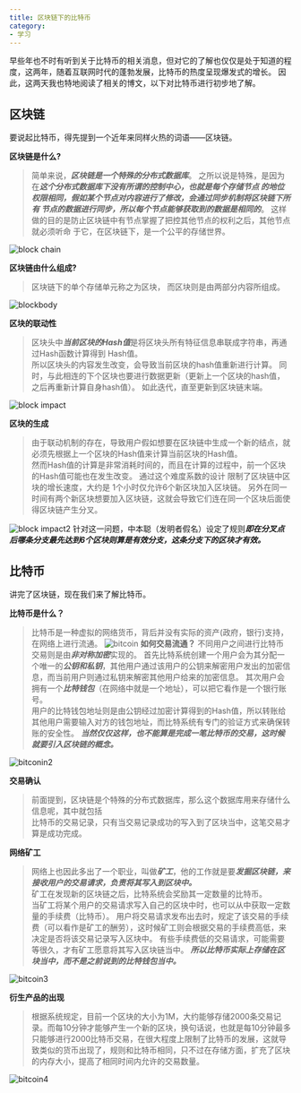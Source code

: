 ```yaml
---
title: 区块链下的比特币
category:
- 学习
---
```

早些年也不时有听到关于比特币的相关消息，但对它的了解也仅仅是处于知道的程度，这两年，随着互联网时代的蓬勃发展，比特币的热度呈现爆发式的增长。
因此，这两天我也特地阅读了相关的博文，以下对比特币进行初步地了解。

## 区块链
要说起比特币，得先提到一个近年来同样火热的词语——区块链。  

**区块链是什么?**
>简单来说，***区块链是一个特殊的分布式数据库***。
之所以说是特殊，是因为在***这个分布式数据库下没有所谓的控制中心，也就是每个存储节点
的地位权限相同，假如某个节点对内容进行了修改，会通过同步机制将区块链下所有
节点的数据进行同步，所以每个节点能够获取到的数据是相同的***。
这样做的目的是防止区块链中有节点掌握了把控其他节点的权利之后，其他节点就必须听命
于它，在区块链下，是一个公平的存储世界。  
  
![block chain](https://github.com/Xiaomingpapapa/Blog-Picture/blob/master/Post%20Picture/%E6%AF%94%E7%89%B9%E5%B8%81/blockchain.jpg?raw=true)

**区块链由什么组成?**
>区块链下的单个存储单元称之为区块， 而区块则是由两部分内容所组成。  

![blockbody](https://github.com/Xiaomingpapapa/Blog-Picture/blob/master/Post%20Picture/%E6%AF%94%E7%89%B9%E5%B8%81/blockbody.PNG?raw=true) 
 

**区块的联动性**
>区块头中***当前区块的Hash值***是将区块头所有特征信息串联成字符串，再通过Hash函数计算得到 Hash值。  
所以区块头的内容发生改变，会导致当前区块的hash值重新进行计算。
同时，与此相连的下个区块也要进行数据更新（更新上一个区块的hash值，之后再重新计算自身hash值）。
如此迭代，直至更新到区块链末端。  

![block impact](https://github.com/Xiaomingpapapa/Blog-Picture/blob/master/Post%20Picture/%E6%AF%94%E7%89%B9%E5%B8%81/blockimpact.PNG?raw=true)

**区块的生成**
>由于联动机制的存在，导致用户假如想要在区块链中生成一个新的结点，就必须先根据上一个区块的Hash值来计算当前区块的Hash值。  
然而Hash值的计算是非常消耗时间的，而且在计算的过程中，前一个区块的Hash值可能也在发生改变。
通过这个难度系数的设计 限制了区块链中区块的增长速度，大约是 1个小时仅允许6个新区块加入区块链。
另外在同一时间有两个新区块想要加入区块链，这就会导致它们连在同一个区块后面使得区块链产生分叉。  

![block impact2](https://github.com/Xiaomingpapapa/Blog-Picture/blob/master/Post%20Picture/%E6%AF%94%E7%89%B9%E5%B8%81/blockimpact2.PNG?raw=true)
针对这一问题，中本聪（发明者假名）设定了规则***即在分叉点后哪条分支最先达到6个区块则算是有效分支，这条分支下的区块才有效。***

## 比特币
讲完了区块链，现在我们来了解比特币。

**比特币是什么？**
>比特币是一种虚拟的网络货币，背后并没有实际的资产(政府，银行)支持，在网络上进行流通。
![bitcoin](https://github.com/Xiaomingpapapa/Blog-Picture/blob/master/Post%20Picture/%E6%AF%94%E7%89%B9%E5%B8%81/bitcoin.jpg?raw=true)
**如何交易流通？**
>不同用户之间进行比特币交易则是由***非对称加密***实现的。
首先比特系统创建一个用户会为其分配一个唯一的***公钥和私钥***，其他用户通过该用户的公钥来解密用户发出的加密信息，而当前用户则通过私钥来解密其他用户给来的加密信息。
其次用户会拥有一个***比特钱包***（在网络中就是一个地址），可以把它看作是一个银行账号。  
用户的比特钱包地址则是由公钥经过加密计算得到的Hash值，所以转账给其他用户需要输入对方的钱包地址，而比特系统有专门的验证方式来确保转账的安全性。
***当然仅仅这样，也不能算是完成一笔比特币的交易，这时候就要引入区块链的概念。***  

![bitconin2](https://github.com/Xiaomingpapapa/Blog-Picture/blob/master/Post%20Picture/%E6%AF%94%E7%89%B9%E5%B8%81/bitcoin2.jpg?raw=true)

**交易确认**
>前面提到，区块链是个特殊的分布式数据库，那么这个数据库用来存储什么信息呢，其中就包括  
比特币的交易记录，只有当交易记录成功的写入到了区块当中，这笔交易才算是成功完成。

**网络矿工**
>网络上也因此多出了一个职业，叫做***矿工***，他的工作就是要***发掘区块链，来接收用户的交易请求，负责将其写入到区块中。***  
矿工在发现新的区块链之后，比特系统会奖励其一定数量的比特币。  
当矿工将某个用户的交易请求写入自己的区块中时，也可以从中获取一定数量的手续费（比特币）。
用户将交易请求发布出去时，规定了该交易的手续费（可以看作是矿工的酬劳），这时候矿工则会根据交易的手续费高低，来决定是否将该交易记录写入区块中。
有些手续费低的交易请求，可能需要等很久，才有矿工愿意将其写入区块链当中。
***所以比特币实际上存储在区块当中，而不是之前说到的比特钱包当中。***  

![bitcoin3](https://github.com/Xiaomingpapapa/Blog-Picture/blob/master/Post%20Picture/%E6%AF%94%E7%89%B9%E5%B8%81/bitcoinminer.jpg?raw=true)

**衍生产品的出现**
>根据系统规定，目前一个区块的大小为1M，大约能够存储2000条交易记录。而每10分钟才能够产生一个新的区块，换句话说，也就是每10分钟最多只能够进行2000比特币交易，在很大程度上限制了比特币的发展，这就导致类似的货币出现了，规则和比特币相同，只不过在存储方面，扩充了区块的内存大小，提高了相同时间内允许的交易数量。  

![bitcoin4](https://github.com/Xiaomingpapapa/Blog-Picture/blob/master/Post%20Picture/%E6%AF%94%E7%89%B9%E5%B8%81/bitcoin4.jpg?raw=true)


